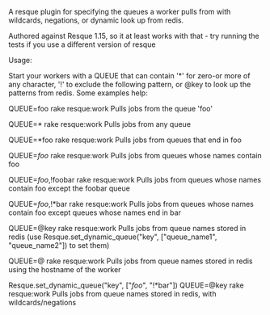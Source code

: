 A resque plugin for specifying the queues a worker pulls from with wildcards, negations, or dynamic look up from redis.

Authored against Resque 1.15, so it at least works with that - try running the tests if you use a different version of resque

Usage:

Start your workers with a QUEUE that can contain '*' for zero-or more of any character, '!' to exclude the following pattern, or @key to look up the patterns from redis.  Some examples help:

QUEUE=foo rake resque:work
  Pulls jobs from the queue 'foo'

QUEUE=* rake resque:work
  Pulls jobs from any queue

QUEUE=*foo rake resque:work
  Pulls jobs from queues that end in foo

QUEUE=*foo* rake resque:work
  Pulls jobs from queues whose names contain foo

QUEUE=*foo*,!foobar rake resque:work
  Pulls jobs from queues whose names contain foo except the foobar queue

QUEUE=*foo*,!*bar rake resque:work
  Pulls jobs from queues whose names contain foo except queues whose names end in bar

QUEUE=@key rake resque:work
  Pulls jobs from queue names stored in redis (use Resque.set_dynamic_queue("key", ["queue_name1", "queue_name2"]) to set them)

QUEUE=@ rake resque:work
  Pulls jobs from queue names stored in redis using the hostname of the worker

Resque.set_dynamic_queue("key", ["*foo*", "!*bar"])
QUEUE=@key rake resque:work
  Pulls jobs from queue names stored in redis, with wildcards/negations

